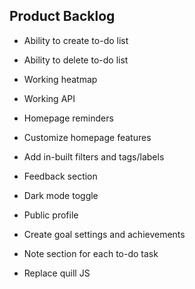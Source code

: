 ## Product Backlog

* Ability to create to-do list

* Ability to delete to-do list

* Working heatmap

* Working API

* Homepage reminders

* Customize homepage features

* Add in-built filters and tags/labels

* Feedback section

* Dark mode toggle

* Public profile

* Create goal settings and achievements

* Note section for each to-do task

* Replace quill JS